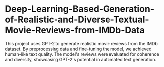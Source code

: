 # Deep-Learning-Based-Generation-of-Realistic-and-Diverse-Textual-Movie-Reviews-from-IMDb-Data
This project uses GPT-2 to generate realistic movie reviews from the IMDb dataset. By preprocessing data and fine-tuning the model, we achieved human-like text quality. The model's reviews were evaluated for coherence and diversity, showcasing GPT-2's potential in automated text generation.
